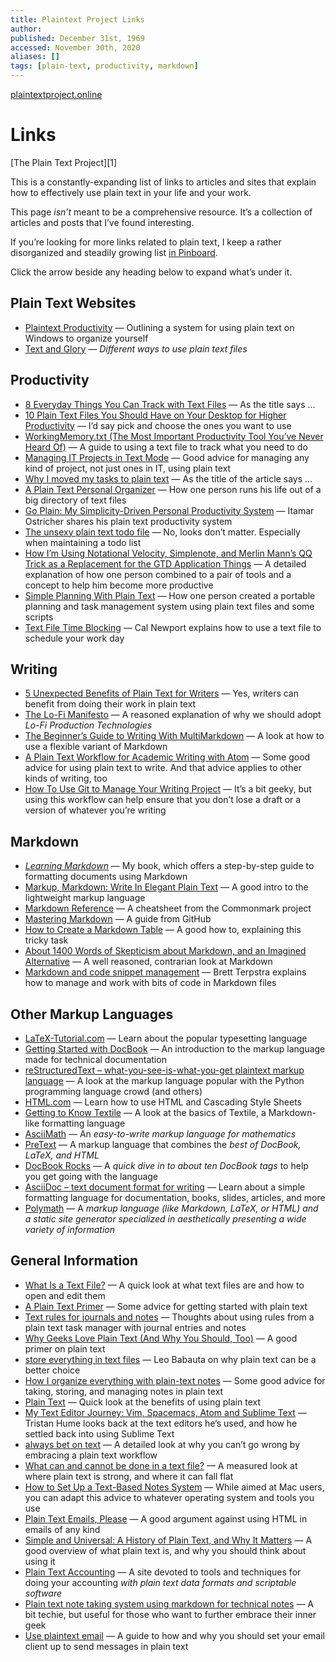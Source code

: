 ```yaml
---
title: Plaintext Project Links
author:  
published: December 31st, 1969
accessed: November 30th, 2020
aliases: []
tags: [plain-text, productivity, markdown]
---
```


[plaintextproject.online](https://plaintextproject.online/links.html "Links")

# Links

[The Plain Text Project][1]

This is a constantly-expanding list of links to articles and sites that explain how to effectively use plain text in your life and your work.

This page _isn’t_ meant to be a comprehensive resource. It’s a collection of articles and posts that I’ve found interesting.

If you’re looking for more links related to plain text, I keep a rather disorganized and steadily growing list [in Pinboard](https://pinboard.in/u:scottwnesbitt/t:plain-text).

Click the arrow beside any heading below to expand what’s under it.

Plain Text Websites
-------------------

*   [Plaintext Productivity](http://plaintext-productivity.net/) — Outlining a system for using plain text on Windows to organize yourself
*   [Text and Glory](http://txtglory.com/) — _Different ways to use plain text files_

Productivity
------------

*   [8 Everyday Things You Can Track with Text Files](http://www.makeuseof.com/tag/8-everyday-things-can-track-text-files/) — As the title says …
*   [10 Plain Text Files You Should Have on Your Desktop for Higher Productivity](https://zapier.com/blog/plain-text-files-for-productivity/) — I’d say pick and choose the ones you want to use
*   [WorkingMemory.txt (The Most Important Productivity Tool You’ve Never Heard Of)](http://calnewport.com/blog/2015/10/27/deep-habits-workingmemory-txt-the-most-important-productivity-tool-youve-never-heard-of/) — A guide to using a text file to track what you need to do
*   [Managing IT Projects in Text Mode](https://medium.com/pixers-stories/managing-it-projects-in-a-text-mode-and-more-374cd497309d) — Good advice for managing any kind of project, not just ones in IT, using plain text
*   [Why I moved my tasks to plain text](https://onetapless.com/blog/why-i-moved-my-tasks-to-plain-text) — As the title of the article says …
*   [A Plain Text Personal Organizer](http://danlucraft.com/blog/2008/04/plain-text-organizer/) — How one person runs his life out of a big directory of text files
*   [Go Plain: My Simplicity-Driven Personal Productivity System](https://www.ostricher.com/2016/03/go-plain-personal-productivity-system/) — Itamar Ostricher shares his plain text productivity system
*   [The unsexy plain text todo file](https://medium.com/@sverrirv/the-unsexy-plain-text-todo-file-8b4f77d835e) — No, looks don’t matter. Especially when maintaining a todo list
*   [How I’m Using Notational Velocity, Simplenote, and Merlin Mann’s QQ Trick as a Replacement for the GTD Application Things](http://mcdaniel.blogs.rice.edu/?p=153) — A detailed explanation of how one person combined to a pair of tools and a concept to help him become more productive
*   [Simple Planning With Plain Text](http://www.blossomassociates.org/Plan/) — How one person created a portable planning and task management system using plain text files and some scripts
*   [Text File Time Blocking](https://www.calnewport.com/blog/2020/03/16/text-file-time-blocking/) — Cal Newport explains how to use a text file to schedule your work day

Writing
-------

*   [5 Unexpected Benefits of Plain Text for Writers](http://becomeawritertoday.com/plain-text/) — Yes, writers can benefit from doing their work in plain text
*   [The Lo-Fi Manifesto](http://kairos.technorhetoric.net/20.2/inventio/stolley/) — A reasoned explanation of why we should adopt _Lo-Fi Production Technologies_
*   [The Beginner’s Guide to Writing With MultiMarkdown](https://michaelhyatt.com/multimarkdown/) — A look at how to use a flexible variant of Markdown
*   [A Plain Text Workflow for Academic Writing with Atom](http://u.arizona.edu/~selisker/post/workflow/) — Some good advice for using plain text to write. And that advice applies to other kinds of writing, too
*   [How To Use Git to Manage Your Writing Project](https://www.digitalocean.com/community/tutorials/how-to-use-git-to-manage-your-writing-project) — It’s a bit geeky, but using this workflow can help ensure that you don’t lose a draft or a version of whatever you’re writing

Markdown
--------

*   _[Learning Markdown](https://gumroad.com/l/learnmarkdown)_ — My book, which offers a step-by-step guide to formatting documents using Markdown
*   [Markup, Markdown: Write In Elegant Plain Text](https://writingcenter.appstate.edu/blog/markup-markdown-write-elegant-plain-text) — A good intro to the lightweight markup language
*   [Markdown Reference](https://commonmark.org/help/) — A cheatsheet from the Commonmark project
*   [Mastering Markdown](https://guides.github.com/features/mastering-markdown/) — A guide from GitHub
*   [How to Create a Markdown Table](https://www.makeuseof.com/tag/create-markdown-table/) — A good how to, explaining this tricky task
*   [About 1400 Words of Skepticism about Markdown, and an Imagined Alternative](http://cforster.com/2015/06/markdown-skepticism/) — A well reasoned, contrarian look at Markdown
*   [Markdown and code snippet management](https://brettterpstra.com/2020/04/29/markdown-and-code-snippet-management/) — Brett Terpstra explains how to manage and work with bits of code in Markdown files

Other Markup Languages
----------------------

*   [LaTeX-Tutorial.com](https://www.latex-tutorial.com/) — Learn about the popular typesetting language
*   [Getting Started with DocBook](https://opensource.com/article/17/9/docbook) — An introduction to the markup language made for technical documentation
*   [reStructuredText – what-you-see-is-what-you-get plaintext markup language](https://www.linuxlinks.com/restructuredtext-what-you-see-is-what-you-get-plaintext-markup-language/) — A look at the markup language popular with the Python programming language crowd (and others)
*   [HTML.com](https://html.com/) — Learn how to use HTML and Cascading Style Sheets
*   [Getting to Know Textile](https://www.maketecheasier.com/getting-to-know-textile/) — A look at the basics of Textile, a Markdown-like formatting language
*   [AsciiMath](http://asciimath.org/) — An _easy-to-write markup language for mathematics_
*   [PreText](https://pretextbook.org/) — A markup language that combines the _best of DocBook, LaTeX, and HTML_
*   [DocBook Rocks](https://docbook.rocks/) — A _quick dive in to about ten DocBook tags_ to help you get going with the language
*   [AsciiDoc – text document format for writing](https://www.linuxlinks.com/asciidoc-text-document-format-writing/) — Learn about a simple formatting language for documentation, books, slides, articles, and more
*   [Polymath](https://jwmza.com/polymath/) — A _markup language (like Markdown, LaTeX, or HTML) and a static site generator specialized in aesthetically presenting a wide variety of information_

General Information
-------------------

*   [What Is a Text File?](https://www.lifewire.com/txt-text-file-4150707) — A quick look at what text files are and how to open and edit them
*   [A Plain Text Primer](http://bettermess.com/a-plain-text-primer/) — Some advice for getting started with plain text
*   [Text rules for journals and notes](http://takingnotenow.blogspot.co.nz/2015/02/text-rules-for-journals-and-notes.html) — Thoughts about using rules from a plain text task manager with journal entries and notes
*   [Why Geeks Love Plain Text (And Why You Should, Too)](http://www.lifehack.org/articles/technology/why-geeks-love-plain-text-and-why-you-should-too.html) — A good primer on plain text
*   [store everything in text files](http://mnmlist.com/a-case-for-storing-all-your-info-in-text-files/) — Leo Babauta on why plain text can be a better choice
*   [How I organize everything with plain-text notes](http://www.macworld.com/article/1168148/software-productivity/how-i-organize-everything-with-plain-text-notes.html) — Some good advice for taking, storing, and managing notes in plain text
*   [Plain Text](http://wiki.43folders.com/index.php/Plain_text) — Quick look at the benefits of using plain text
*   [My Text Editor Journey: Vim, Spacemacs, Atom and Sublime Text](http://thume.ca/2017/03/04/my-text-editor-journey-vim-spacemacs-atom-and-sublime-text/) — Tristan Hume looks back at the text editors he’s used, and how he settled back into using Sublime Text
*   [always bet on text](https://graydon2.dreamwidth.org/193447.html) — A detailed look at why you can’t go wrong by embracing a plain text workflow
*   [What can and cannot be done in a text file?](https://www.computerhope.com/issues/ch001872.htm) — A measured look at where plain text is strong, and where it can fall flat
*   [How to Set Up a Text-Based Notes System](https://computers.tutsplus.com/tutorials/quick-tip-how-to-set-up-a-text-based-notes-system--mac-49142) — While aimed at Mac users, you can adapt this advice to whatever operating system and tools you use
*   [Plain Text Emails, Please](https://uglyduck.ca/plain-text-emails/) — A good argument against using HTML in emails of any kind
*   [Simple and Universal: A History of Plain Text, and Why It Matters](https://muckhacker.com/elements-of-the-web-text-519c1028ffce?gi=a7d2dd345077) — A good overview of what plain text is, and why you should think about using it
*   [Plain Text Accounting](https://plaintextaccounting.org/) — A site devoted to tools and techniques for doing your accounting _with plain text data formats and scriptable software_
*   [Plain text note taking system using markdown for technical notes](https://automationhacks.blog/2019/10/19/plain-text-note-taking-system-using-markdown-for-technical-notes/) — A bit techie, but useful for those who want to further embrace their inner geek
*   [Use plaintext email](https://useplaintext.email/) — A guide to how and why you should set your email client up to send messages in plain text
